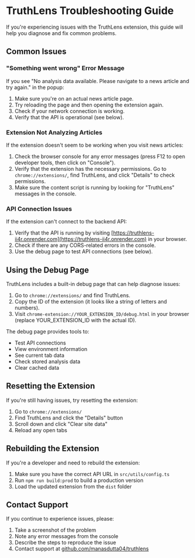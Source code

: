 # TruthLens Troubleshooting Guide

If you're experiencing issues with the TruthLens extension, this guide will help you diagnose and fix common problems.

## Common Issues

### "Something went wrong" Error Message

If you see "No analysis data available. Please navigate to a news article and try again." in the popup:

1. Make sure you're on an actual news article page.
2. Try reloading the page and then opening the extension again.
3. Check if your network connection is working.
4. Verify that the API is operational (see below).

### Extension Not Analyzing Articles

If the extension doesn't seem to be working when you visit news articles:

1. Check the browser console for any error messages (press F12 to open developer tools, then click on "Console").
2. Verify that the extension has the necessary permissions. Go to `chrome://extensions/`, find TruthLens, and click "Details" to check permissions.
3. Make sure the content script is running by looking for "TruthLens" messages in the console.

### API Connection Issues

If the extension can't connect to the backend API:

1. Verify that the API is running by visiting [https://truthlens-ii4r.onrender.com](https://truthlens-ii4r.onrender.com) in your browser.
2. Check if there are any CORS-related errors in the console.
3. Use the debug page to test API connections (see below).

## Using the Debug Page

TruthLens includes a built-in debug page that can help diagnose issues:

1. Go to `chrome://extensions/` and find TruthLens.
2. Copy the ID of the extension (it looks like a string of letters and numbers).
3. Visit `chrome-extension://YOUR_EXTENSION_ID/debug.html` in your browser (replace YOUR_EXTENSION_ID with the actual ID).

The debug page provides tools to:
- Test API connections
- View environment information
- See current tab data
- Check stored analysis data
- Clear cached data

## Resetting the Extension

If you're still having issues, try resetting the extension:

1. Go to `chrome://extensions/`
2. Find TruthLens and click the "Details" button
3. Scroll down and click "Clear site data"
4. Reload any open tabs

## Rebuilding the Extension

If you're a developer and need to rebuild the extension:

1. Make sure you have the correct API URL in `src/utils/config.ts`
2. Run `npm run build:prod` to build a production version
3. Load the updated extension from the `dist` folder

## Contact Support

If you continue to experience issues, please:

1. Take a screenshot of the problem
2. Note any error messages from the console
3. Describe the steps to reproduce the issue
4. Contact support at [github.com/manasdutta04/truthlens](https://github.com/manasdutta04/truthlens) 